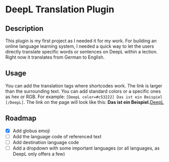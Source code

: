 # DeepL Translation Plugin

## Description
This plugin is my first project as I needed it for my work. For building an online language learning system, I needed a quick way to let the users directly translate specific words or sentences on DeepL within a lection. 
Right now it translates from German to English.   

## Usage
You can add the translation tags where shortcodes work. The link is larger than the surrounding text. You can add standard colors or a specific ones as hex or RGB. For example:
``` [DeepL color=#c53222] Das ist ein Beispiel [/DeepL] ```. The link on the page will look like this: 
**Das ist ein Beispiel.**[DeepL](https://www.deepl.com/en/translator#de/en/Das%20ist%20ein%20Beispiel.)

## Roadmap
- [x] Add globus emoji
- [ ] Add the language code of referenced text
- [ ] Add destination language code
- [ ] Add a dropdown with some important languages (or all languages, as DeepL only offers a few)
